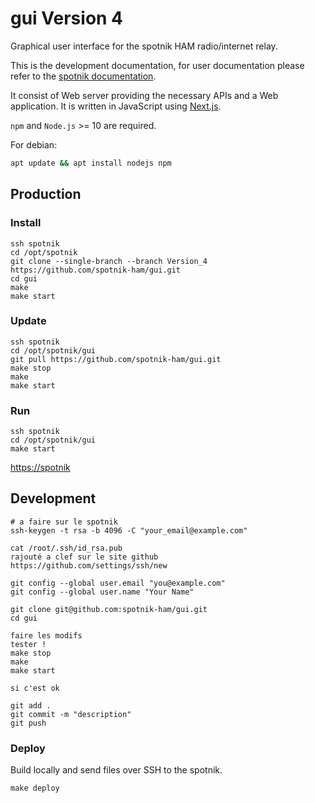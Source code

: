 # gui Version 4

Graphical user interface for the spotnik HAM radio/internet relay.

This is the development documentation, for user documentation please refer to the [spotnik documentation](http://spotnik.org/index.php?id=spotnik).

It consist of Web server providing the necessary APIs and a Web application.
It is written in JavaScript using [Next.js](https://github.com/zeit/next.js).

`npm` and `Node.js` >= 10 are required.

For debian:

```sh
apt update && apt install nodejs npm
```

## Production

### Install

```
ssh spotnik
cd /opt/spotnik
git clone --single-branch --branch Version_4 https://github.com/spotnik-ham/gui.git
cd gui
make
make start
```

### Update

```
ssh spotnik
cd /opt/spotnik/gui
git pull https://github.com/spotnik-ham/gui.git
make stop
make
make start
```

### Run

```
ssh spotnik
cd /opt/spotnik/gui
make start
```

[https://spotnik](https://spotnik)

## Development

```
# a faire sur le spotnik
ssh-keygen -t rsa -b 4096 -C "your_email@example.com"

cat /root/.ssh/id_rsa.pub 
rajouté a clef sur le site github
https://github.com/settings/ssh/new

git config --global user.email "you@example.com"
git config --global user.name "Your Name"

git clone git@github.com:spotnik-ham/gui.git
cd gui

faire les modifs
tester !
make stop
make
make start

si c'est ok

git add .
git commit -m "description"
git push

```
### Deploy

Build locally and send files over SSH to the spotnik.

```
make deploy

```
